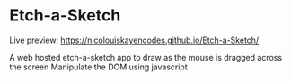 # Etch-a-Sketch
Live preview: https://nicolouiskayencodes.github.io/Etch-a-Sketch/

A web hosted etch-a-sketch app to draw as the mouse is dragged across the screen
Manipulate the DOM using javascript
